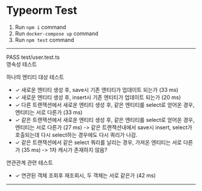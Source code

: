 # Typeorm Test

1. Run `npm i` command
2. Run `docker-compose up` command
3. Run `npm test` command

---

PASS test/user.test.ts  
영속성 테스트

하나의 엔티티 대상 테스트

- ✓ 새로운 엔티티 생성 후, save시 기존 엔티티가 업데이트 되는가 (33 ms)
- ✓ 새로운 엔티티 생성 후, insert시 기존 엔티티가 업데이트 되는가 (20 ms)
- ✓ 다른 트랜잭션에서 새로운 엔티티 생성 후, 같은 엔티티를 select로 얻어온 경우, 엔티티는 서로 다른가 (33 ms)
- ✓ 같은 트랜잭션에서 새로운 엔티티 생성 후, 같은 엔티티를 select로 얻어온 경우, 엔티티는 서로 다른가 (27 ms)
  -> 같은 트랜잭션내에서 save시 insert, select가 호출되는데 다시 select하는 경우에도 다시 쿼리가 나감.
- ✓ 같은 트랜잭션에서 같은 select 쿼리를 날리는 경우, 가져온 엔티티는 서로 다른가 (35 ms)
  -> 1차 캐시가 존재하지 않음?

연관관계 관련 테스트

- ✓ 연관된 객체 조회후 재조회시, 두 객체는 서로 같은가 (42 ms)

---
